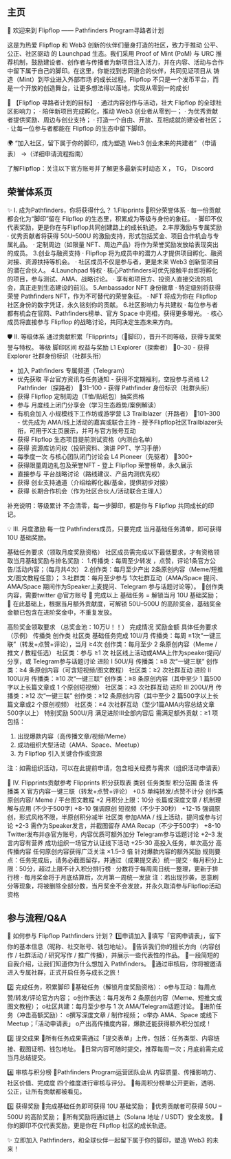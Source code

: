 ## 主页

👣 欢迎来到 Flipflop —— Pathfinders Program寻路者计划

 这是为热爱 Flipflop 和 Web3 创新的伙伴们量身打造的社区，致力于推动 公平、公正、社区驱动 的 Launchpad 生态。我们采用 Proof of Mint (PoM) 与 URC 推荐机制，鼓励建设者、创作者与传播者为新项目注入活力，并在内容、活动与合作中留下属于自己的脚印。在这里，你能找到志同道合的伙伴，共同见证项目从 铸造（Mint）到毕业进入外部市场 的成长过程。Flipflop 不只是一个发币平台，而是一个开放的创造舞台，让更多想法得以落地，实现从零到一的成长!

🎯 【Flipflop 寻路者计划的目标】
·       通过内容创作与活动，壮大 Flipflop 的全球社区影响力；
·       陪伴新项目完成孵化，推动 Web3 创业者从零到一；
·       为优秀贡献者提供奖励、周边与创业支持；
·       打造一个自由、开放、互相成就的建设者社区；
·       让每一位参与者都能在 Flipflop 的生态中留下脚印。

🌍 “加入社区，留下属于你的脚印，成为塑造 Web3 创业未来的共建者” （申请表）
→（详细申请流程指南）

了解Flipflop：关注以下官方账号并了解更多最新实时动态
X ， TG， Discord

## 荣誉体系页

✨ I. 成为Pathfinders，你将获得什么？
1.Flipprints 👣积分荣誉体系
·       每一份贡献都会化为“脚印”留在 Flipflop 的生态里，积累成为等级与身份的象征。
·       脚印不仅代表奖励，更是你在与Flipflop共同创建路上的成长轨迹。
2.丰厚激励与专属奖励
·       优秀贡献者将获得 50U–500U 的激励支持，形式包括奖金、项目合作机会与专属礼品。
·       定制周边（如限量 NFT、周边产品）将作为荣誉奖励发放给表现突出的成员。
3.创业与融资支持
·       Flipflop 将为成员中的潜力人才提供项目孵化、融资对接、资源扶持等机会。
·       社区成员不仅是参与者，更是未来 Web3 创新型项目的潜在合伙人。
4.Launchpad 特权
·       核心Pathfinders可优先接触平台即将孵化的项目，参与测试、AMA、战略讨论。
·       享有和项目方、投资人直接交流的机会，真正走到生态建设的前沿。
5.Ambassador NFT 身份徽章
·       特定级别将获得荣誉 Pathfinders NFT，作为不可替代的荣誉象征。
·       NFT 将成为你在 Flipflop 社区身份的数字凭证，永久铭刻你的贡献。
6.社区影响力与共建权
·       每位参与者都有机会在官网、Pathfinders榜单、官方 Space 中亮相，获得更多曝光。
·       核心成员将直接参与 Flipflop 的战略讨论，共同决定生态未来方向。

🛡️ II. 等级体系
通过贡献积累「Flipprints」（👣脚印），晋升不同等级，获得专属荣誉与特权。
等级	脚印区间	权益与奖励
L1 Explorer（探索者）	👣0–30	- 获得 Explorer 社群身份标识（社群头衔）
 - 加入 Pathfinders 专属频道（Telegram）
 - 优先获取 平台官方资讯与任务通知                                                - 获得不定期福利，空投参与资格
L2 Pathfinder（探路者）	👣31–100	- 获得 Pathfinder 身份标识（社群头衔）
 - 获得 Flipflop 定制周边（T恤/贴纸包）抽奖资格
 - 参与 月度线上闭门分享会（学习生态趋势/案例解读）
 - 有机会加入 小规模线下工作坊或游学营
L3 Trailblazer（开路者）	👣101–300	- 优先成为 AMA/线上活动的嘉宾或联合主持                                    - 授予Flipflop社区Trailblazer头衔，可用于X主页展示，并可与官方账号互动
 - 获得 Flipflop 生态项目提前测试资格（内测白名单）
 - 获得 资源库访问权（投研资料、演讲 PPT、学习手册）
 - 每季度一次 与核心团队闭门讨论会
L4 Pioneer（先驱者）	👣300+	 
- 获得限量周边礼包及荣誉NFT                                                            - 登上 Flipflop 荣誉榜单，永久展示
 - 直接参与 平台战略讨论（路线建议、产品内测优先权）
 - 获得 创业支持通道（介绍给孵化器/基金，提供初步对接）
 - 获得 长期合作机会（作为社区合伙人/活动联合主理人）

补充说明：等级累计 不会清零，每一步脚印，都是你与 Flipflop 共同成长的印记。

💡 III. 月度激励
每一位 Pathfinders成员，只要完成 当月基础任务清单，即可获得 10U 基础奖励。



基础任务要求（领取月度奖励资格）
社区成员需完成以下最低要求，才有资格领取当月基础奖励与排名奖励：
1.传播类：每周至少转发 ，点赞，评论1条官方公告/活动内容；（每月共4次）
2.创作类：每月至少产出 2条原创内容（Meme/短推文/图文教程任意）；
3.社群类：每月至少参与 1次社群互动（AMA/Space 提问、AMA/Space 期间作为Speaker上麦提问、Telegram 参与话题讨论等）。
📌创作类内容，需要twitter @官方账号
📌 完成以上 基础任务 = 解锁当月 10U 基础奖励；
📌 在此基础上，根据当月额外贡献度，可解锁 50U–500U 的高阶奖金，基础奖金金额已包含在进阶奖金中，不重复发放。


高阶奖金领取要求
（总奖金池：10万U！！）
完成情况	奖励金额	具体任务要求（示例）
 	 	传播类	创作类	社区类
基础任务完成	10U/月	传播类：每周 ≥1次“一键三联”（转发+点赞+评论），当月 ≥4次
 创作类：每月至少 2 条原创内容（Meme / 推文 / 教程任选）
 社区类：参与 ≥1 次 社区线上活动或AMA上作为speaker提问/分享，或 Telegram参与话题讨论
进阶 I	50U/月	传播类：≥8 次“一键三联”
 创作类：≥4 条原创内容（可含短视频/图文教程）
 社区类：≥2 次社群互动
进阶 II	100U/月	传播类：≥10 次“一键三联”
 创作类：≥8 条原创内容（其中至少 1 篇500字以上长篇文章或 1 个原创短视频）
 社区类：≥3 次社群互动
进阶 III	200U/月	传播类：≥12 次“一键三联”
 创作类：≥12 条原创内容（其中至少 2 篇500字以上长篇文章或2 个原创视频）
 社区类：≥4 次社群互动（至少1篇AMA内容总结文章500字以上）
特别奖励	500U/月	满足进阶III全部内容后
需满足额外贡献：≥1 项 包括：
1. 出现爆款内容（高传播文章/视频/Meme）
2. 成功组织大型活动（AMA、Space、Meetup）
3. 为 Flipflop 引入关键合作或资源

注：如需组织活动，可以在此提前申请，包含相关经费与需求（组织活动申请表）

🔗 IV. Flipprints贡献参考
Flipprints 积分获取表
类别	任务类型	积分范围	备注
传播类	X 官方内容一键三联（转发+点赞+评论）	+0.5	单纯转发/点赞不计分
创作类	原创内容/ Meme / 平台图文教程	+2	月积分上限：10分
	长篇或深度文章 / 机制理解与应用 (不少于500字)	+8-10	强调原创
	短视频（不少于30秒）	+12-15	强调原创，形式风格不限，半原创积分减半
社区类	参加AMA / 线上活动，提问或参与讨论	+2-3	需作为Speaker发言，并截图留存
	AMA Recap（不少于500字）	+8-10	Twitter发布并@官方账号，内容优质可额外加分
	Telegram参与话题讨论	+2–3	发言内容有营养
	成功组织一场官方认证线下活动	+25-30	高投入任务，单次高分
高传播内容	任何原创内容获得广泛关注	×1.5–3 倍	针对爆款内容的额外奖励
规则要点：任务完成后，请务必截图留存，并通过（成果提交表）统一提交
·       每月积分上限：50分，超过上限不计入积分排行榜
·       分数将于每周周日统一整理，更新于排行榜
·       每月奖金将于月底结算后，次月第一周统一发放
注：若出现抄袭，恶意刷分等现象，将被删除全部分数，当月奖金不会发放，并永久取消参与Flipflop活动资格

## 参与流程/Q&A

🌟 如何参与 Flipflop Pathfinders 计划？
1️⃣申请加入
填写「官网申请表」，留下你的基本信息（昵称、社交账号、钱包地址）。
告诉我们你的擅长方向（内容创作 / 社群活动 / 研究写作 / 推广传播），并展示一些代表性的作品。
一段简短的自我介绍，让我们知道你为什么想加入 Pathfinders。
通过审核后，你将被邀请进入专属社群，正式开启任务与成长之旅！

2️⃣ 完成任务，积累脚印
基础任务（解锁月度奖励资格）：
o参与互动：每周点赞/转发/评论官方内容；
o创作表达：每月发布 2 条原创内容（Meme、短推文或图文教程）；
o社区共建：每月至少参与 1 次 AMA/Telegram话题讨论。
进阶任务（冲击高额奖励）：
o撰写深度文章 / 制作视频；
o举办 AMA、Space 或线下 Meetup；「活动申请表」
o产出高传播度内容，爆款还能获得额外积分加成！

3️⃣ 提交成果
所有任务成果需通过「提交表单」上传，包括：任务类型、内容链接、截图证明、钱包地址。
日常内容可随时提交，推荐每周一次；月底前需完成当月总结提交。

4️⃣ 审核与积分榜
Pathfinders Program运营团队会从 内容质量、传播影响力、社区价值、完成度 四个维度进行审核与评分。
每周积分榜单公开更新，透明、公正，让所有贡献都被看见。

5️⃣ 获得奖励
完成基础任务即可获得 10U 基础奖励；
优秀贡献者可获得 50U – 500U 的高阶奖励；
所有奖励将通过链上（Solana 地址 / USDT）安全发放。
你的脚印不仅代表奖励，更是你在 Flipflop 社区的成长轨迹。

✨ 立即加入 Pathfinders，和全球伙伴一起留下属于你的脚印，塑造 Web3 的未来！
